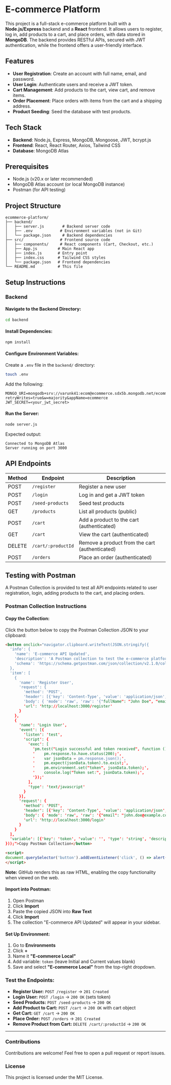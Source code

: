 # E-commerce Platform

This project is a full-stack e-commerce platform built with a **Node.js/Express** backend and a **React** frontend. It allows users to register, log in, add products to a cart, and place orders, with data stored in **MongoDB**. The backend provides RESTful APIs, secured with JWT authentication, while the frontend offers a user-friendly interface.

## Features
- **User Registration**: Create an account with full name, email, and password.
- **User Login**: Authenticate users and receive a JWT token.
- **Cart Management**: Add products to the cart, view cart, and remove items.
- **Order Placement**: Place orders with items from the cart and a shipping address.
- **Product Seeding**: Seed the database with test products.

## Tech Stack
- **Backend**: Node.js, Express, MongoDB, Mongoose, JWT, bcrypt.js
- **Frontend**: React, React Router, Axios, Tailwind CSS
- **Database**: MongoDB Atlas

## Prerequisites
- Node.js (v20.x or later recommended)
- MongoDB Atlas account (or local MongoDB instance)
- Postman (for API testing)
 

## Project Structure
```
ecommerce-platform/
├── backend/
│   ├── server.js        # Backend server code
│   ├── .env            # Environment variables (not in Git)
│   └── package.json     # Backend dependencies
├── src/                # Frontend source code
│   ├── components/     # React components (Cart, Checkout, etc.)
│   ├── App.js         # Main React app
│   ├── index.js       # Entry point
│   ├── index.css      # Tailwind CSS styles
│   └── package.json   # Frontend dependencies
└── README.md          # This file
```

## Setup Instructions

### Backend

#### Navigate to the Backend Directory:
```sh
cd backend
```

#### Install Dependencies:
```sh
npm install
```

#### Configure Environment Variables:
Create a `.env` file in the `backend/` directory:
```sh
touch .env
```
Add the following:
```
MONGO_URI=mongodb+srv://varunk41:ecom@ecommerce.sdx5b.mongodb.net/ecommerce?retryWrites=true&w=majority&appName=ecommerce
JWT_SECRET=<your_jwt_secret>
```

#### Run the Server:
```sh
node server.js
```

Expected output:
```
Connected to MongoDB Atlas
Server running on port 3000
```

## API Endpoints

| Method | Endpoint | Description |
|--------|---------|-------------|
| POST | `/register` | Register a new user |
| POST | `/login` | Log in and get a JWT token |
| POST | `/seed-products` | Seed test products |
| GET | `/products` | List all products (public) |
| POST | `/cart` | Add a product to the cart (authenticated) |
| GET | `/cart` | View the cart (authenticated) |
| DELETE | `/cart/:productId` | Remove a product from the cart (authenticated) |
| POST | `/orders` | Place an order (authenticated) |

## Testing with Postman

A Postman Collection is provided to test all API endpoints related to user registration, login, adding products to the cart, and placing orders.

### Postman Collection Instructions

#### Copy the Collection:
Click the button below to copy the Postman Collection JSON to your clipboard:

```html
<button onclick="navigator.clipboard.writeText(JSON.stringify({
  'info': {
    'name': 'E-commerce API Updated',
    'description': 'A Postman collection to test the e-commerce platform APIs.',
    'schema': 'https://schema.getpostman.com/json/collection/v2.1.0/collection.json'
  },
  'item': [
    {
      'name': 'Register User',
      'request': {
        'method': 'POST',
        'header': [{'key': 'Content-Type', 'value': 'application/json', 'type': 'text'}],
        'body': { 'mode': 'raw', 'raw': '{"fullName": "John Doe", "email": "john.doe@example.com", "password": "password123"}' },
        'url': 'http://localhost:3000/register'
      }
    },
    {
      'name': 'Login User',
      'event': [{
        'listen': 'test',
        'script': {
          'exec': [
            'pm.test("Login successful and token received", function () {',
            '    pm.response.to.have.status(200);',
            '    var jsonData = pm.response.json();',
            '    pm.expect(jsonData.token).to.exist;',
            '    pm.environment.set("token", jsonData.token);',
            '    console.log("Token set:", jsonData.token);',
            '});'
          ],
          'type': 'text/javascript'
        }
      }],
      'request': {
        'method': 'POST',
        'header': [{'key': 'Content-Type', 'value': 'application/json', 'type': 'text'}],
        'body': { 'mode': 'raw', 'raw': '{"email": "john.doe@example.com", "password": "password123"}' },
        'url': 'http://localhost:3000/login'
      }
    }
  ],
  'variable': [{'key': 'token', 'value': '', 'type': 'string', 'description': 'JWT token from login'}]
}));">Copy Postman Collection</button>

<script>
document.querySelector('button').addEventListener('click', () => alert('Postman Collection copied to clipboard!'));
</script>
```

**Note:** GitHub renders this as raw HTML, enabling the copy functionality when viewed on the web.

#### Import into Postman:
1. Open Postman
2. Click **Import**
3. Paste the copied JSON into **Raw Text**
4. Click **Import**
5. The collection "E-commerce API Updated" will appear in your sidebar.

#### Set Up Environment:
1. Go to **Environments**
2. Click **+**
3. Name it **"E-commerce Local"**
4. Add variable: `token` (leave Initial and Current values blank)
5. Save and select **"E-commerce Local"** from the top-right dropdown.

### Test the Endpoints:
- **Register User:** `POST /register` → `201 Created`
- **Login User:** `POST /login` → `200 OK` (sets token)
- **Seed Products:** `POST /seed-products` → `200 OK`
- **Add Product to Cart:** `POST /cart` → `200 OK` with cart object
- **Get Cart:** `GET /cart` → `200 OK`
- **Place Order:** `POST /orders` → `201 Created`
- **Remove Product from Cart:** `DELETE /cart/:productId` → `200 OK`

---

### Contributions
Contributions are welcome! Feel free to open a pull request or report issues.

### License
This project is licensed under the MIT License.


